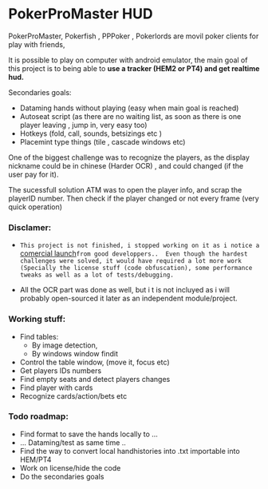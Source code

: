 # PokerProMaster HUD

PokerProMaster, Pokerfish , PPPoker , Pokerlords are movil poker clients for play with friends, 

It is possible to play on computer with android emulator, the main goal of this project is to being able to **use a tracker (HEM2 or PT4) and get realtime hud.**

Secondaries goals:

- Dataming hands without playing (easy when main goal is reached) 
- Autoseat script (as there are no waiting list, as soon as there is one player leaving , jump in, very easy too)
- Hotkeys (fold, call, sounds, betsizings etc )
- Placemint type things (tile , cascade windows etc)


One of the biggest challenge was to recognize the players, as the display nickname could be in chinese (Harder OCR) , and could changed (if the user pay for it).


The sucessfull solution ATM was to open the player info, and scrap the playerID number.
Then check if the player changed or not every frame (very quick operation)
 



### Disclamer:
- `This project is not finished, i stopped working on it as i notice a ` [comercial launch](https://hand2note.com/PokerMaster)`from good developpers.. 
Even though the hardest challenges were solved, it would have required a lot more work (Specially the license stuff (code obfuscation), some performance tweaks as well as a lot of tests/debugging.`

- All the OCR part was done as well, but i t is not incluyed as i will probably open-sourced it later as an independent module/project.






### Working stuff:

- Find tables:
    - By image detection, 
    - By windows window findit 
- Control the table window, (move it, focus etc)
- Get players IDs numbers
- Find empty seats and detect players changes
- Find player with cards
- Recognize cards/action/bets etc

### Todo roadmap:

- Find format to save the hands locally to ...
- ... Dataming/test as same time ..
- Find the way to convert local handhistories into .txt importable into HEM/PT4
- Work on license/hide the code 
- Do the secondaries goals
